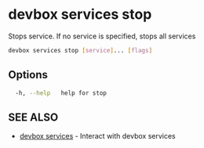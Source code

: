 # devbox services stop

Stops service. If no service is specified, stops all services

```bash
devbox services stop [service]... [flags]
```

## Options

```bash
  -h, --help   help for stop
```

## SEE ALSO

* [devbox services](devbox_services.md)	 - Interact with devbox services

